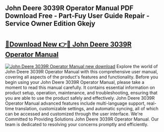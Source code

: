 ## John Deere 3039R Operator Manual PDF Download Free - Part-Fuy User Guide Repair - Service Owner Edition Gkejy

# <h2><a href="http://bc89589.oget.top/?id=John+Deere+3039R+Operator+Manual">🔗Download New 👉🔴 John Deere 3039R Operator Manual</a></h2>

[![John Deere 3039R Operator Manual new download](https://i.imgur.com/5g1atiW.png)](http://bc89589.oget.top/?id=John+Deere+3039R+Operator+Manual)
Explore the world of John Deere 3039R Operator Manual with this comprehensive user manual, covering all aspects of the product's features and functionality. Before you begin using your John Deere 3039R Operator Manual, please take a moment to read this manual carefully. It contains essential information on product setup, operation, maintenance, and troubleshooting, ensuring that you are able to use the product safely and effectively. John Deere 3039R Operator Manual advanced features include multi-language support, real-time translation, customizable settings, and automatic syncing, all of which can be accessed and customized through the user interface. We're Committed to Providing Solutions John Deere 3039R Operator Manual. Our team is dedicated to resolving your concerns promptly and efficiently.
